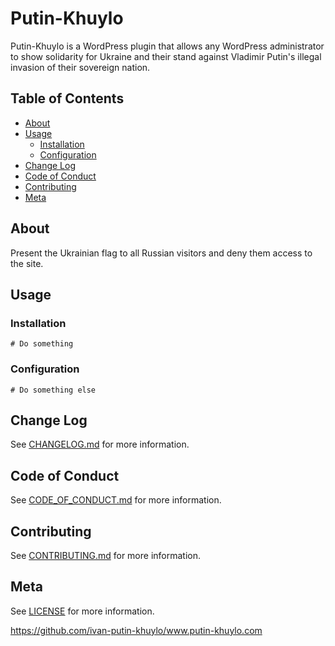 # Putin-Khuylo <!-- omit in toc -->

Putin-Khuylo is a WordPress plugin that allows any WordPress administrator to show solidarity for Ukraine and their stand against Vladimir Putin's illegal invasion of their sovereign nation.

## Table of Contents <!-- omit in toc -->

- [About](#about)
- [Usage](#usage)
  - [Installation](#installation)
  - [Configuration](#configuration)
- [Change Log](#change-log)
- [Code of Conduct](#code-of-conduct)
- [Contributing](#contributing)
- [Meta](#meta)

## About

Present the Ukrainian flag to all Russian visitors and deny them access to the site.

## Usage

### Installation

``` shell
# Do something
```

### Configuration

``` shell
# Do something else
```

## Change Log

See [CHANGELOG.md](./CHANGELOG.md) for more information.

## Code of Conduct

See [CODE_OF_CONDUCT.md](./CODE_OF_CONDUCT.md) for more information.

## Contributing

See [CONTRIBUTING.md](./CONTRIBUTING.md) for more information.

## Meta

See [LICENSE](./LICENSE.txt) for more information.

<https://github.com/ivan-putin-khuylo/www.putin-khuylo.com>
